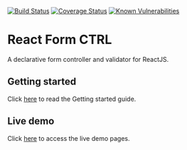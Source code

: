 [![Build Status](https://travis-ci.org/leandrohsilveira/react-formctrl.svg?branch=master)](https://travis-ci.org/leandrohsilveira/react-formctrl) 
[![Coverage Status](https://coveralls.io/repos/github/leandrohsilveira/react-formctrl/badge.svg?branch=master)](https://coveralls.io/github/leandrohsilveira/react-formctrl?branch=master) 
[![Known Vulnerabilities](https://snyk.io/test/github/leandrohsilveira/react-formctrl/badge.svg)](https://snyk.io/test/github/leandrohsilveira/react-formctrl)

# React Form CTRL
A declarative form controller and validator for ReactJS.

## Getting started
Click <a href="./packages/react-formctrl">here</a> to read the Getting started guide.

## Live demo
Click <a href="./docs">here</a> to access the live demo pages.
